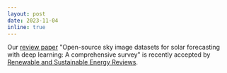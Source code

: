 ```yaml
---
layout: post
date: 2023-11-04
inline: true
---
```


Our <a href='https://www.sciencedirect.com/science/article/abs/pii/S1364032123008353'>review paper</a> "Open-source sky image datasets for solar forecasting with deep learning: A comprehensive survey" is recently accepted by <a href='https://www.sciencedirect.com/journal/renewable-and-sustainable-energy-reviews'>Renewable and Sustainable Energy Reviews</a>.
